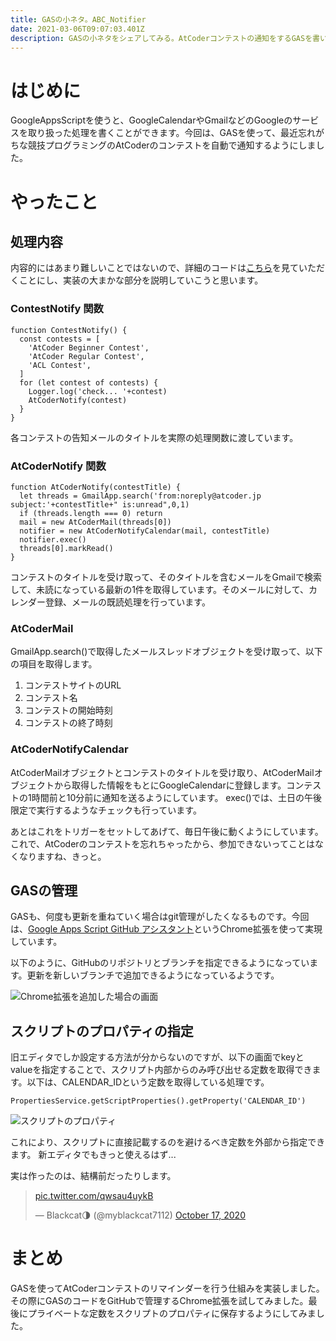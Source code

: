 ```yaml
---
title: GASの小ネタ。ABC_Notifier
date: 2021-03-06T09:07:03.401Z
description: GASの小ネタをシェアしてみる。AtCoderコンテストの通知をするGASを書いて運用してます。
---
```

# はじめに

GoogleAppsScriptを使うと、GoogleCalendarやGmailなどのGoogleのサービスを取り扱った処理を書くことができます。今回は、GASを使って、最近忘れがちな競技プログラミングのAtCoderのコンテストを自動で通知するようにしました。

# やったこと

## 処理内容

内容的にはあまり難しいことではないので、詳細のコードは[こちら](https://github.com/kuroneko913/ABC_Notifier)を見ていただくことにし、実装の大まかな部分を説明していこうと思います。

### ContestNotify 関数

```
function ContestNotify() {
  const contests = [
    'AtCoder Beginner Contest',
    'AtCoder Regular Contest',
    'ACL Contest',
  ]
  for (let contest of contests) {
    Logger.log('check... '+contest)
    AtCoderNotify(contest)
  }
}
```

各コンテストの告知メールのタイトルを実際の処理関数に渡しています。

### AtCoderNotify 関数

```
function AtCoderNotify(contestTitle) {
  let threads = GmailApp.search('from:noreply@atcoder.jp subject:'+contestTitle+" is:unread",0,1)
  if (threads.length === 0) return
  mail = new AtCoderMail(threads[0])
  notifier = new AtCoderNotifyCalendar(mail, contestTitle)
  notifier.exec()
  threads[0].markRead()
}
```

コンテストのタイトルを受け取って、そのタイトルを含むメールをGmailで検索して、未読になっている最新の1件を取得しています。そのメールに対して、カレンダー登録、メールの既読処理を行っています。

### AtCoderMail

GmailApp.search()で取得したメールスレッドオブジェクトを受け取って、以下の項目を取得します。

1. コンテストサイトのURL
2. コンテスト名
3. コンテストの開始時刻
4. コンテストの終了時刻

### AtCoderNotifyCalendar

AtCoderMailオブジェクトとコンテストのタイトルを受け取り、AtCoderMailオブジェクトから取得した情報をもとにGoogleCalendarに登録します。コンテストの1時間前と10分前に通知を送るようにしています。
exec()では、土日の午後限定で実行するようなチェックも行っています。

あとはこれをトリガーをセットしてあげて、毎日午後に動くようにしています。
これで、AtCoderのコンテストを忘れちゃったから、参加できないってことはなくなりますね、きっと。

## GASの管理

GASも、何度も更新を重ねていく場合はgit管理がしたくなるものです。今回は、[Google Apps Script GitHub アシスタント](https://chrome.google.com/webstore/detail/google-apps-script-github/lfjcgcmkmjjlieihflfhjopckgpelofo?hl=ja)というChrome拡張を使って実現しています。

以下のように、GitHubのリポジトリとブランチを指定できるようになっています。更新を新しいブランチで追加できるようになっているようです。

![Chrome拡張を追加した場合の画面](/images/uploaded/20210306-185416.png)

## スクリプトのプロパティの指定
旧エディタでしか設定する方法が分からないのですが、以下の画面でkeyとvalueを指定することで、スクリプト内部からのみ呼び出せる定数を取得できます。以下は、CALENDAR_IDという定数を取得している処理です。
```
PropertiesService.getScriptProperties().getProperty('CALENDAR_ID')
```

![スクリプトのプロパティ](/images/uploaded/20210306-190009.png)

これにより、スクリプトに直接記載するのを避けるべき定数を外部から指定できます。
新エディタでもきっと使えるはず...

実は作ったのは、結構前だったりします。

<blockquote class="twitter-tweet"><p lang="und" dir="ltr"><a href="https://t.co/qwsau4uykB">pic.twitter.com/qwsau4uykB</a></p>&mdash; Blackcat🌗 (@myblackcat7112) <a href="https://twitter.com/myblackcat7112/status/1317460563077648391?ref_src=twsrc%5Etfw">October 17, 2020</a></blockquote>

# まとめ
GASを使ってAtCoderコンテストのリマインダーを行う仕組みを実装しました。その際にGASのコードをGitHubで管理するChrome拡張を試してみました。最後にプライベートな定数をスクリプトのプロパティに保存するようにしてみました。
